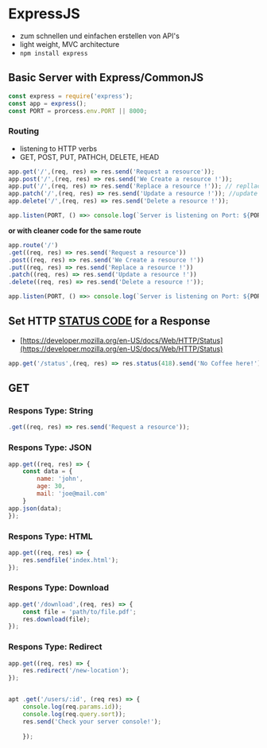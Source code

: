 # ExpressJS

- zum schnellen und einfachen erstellen von API's
- light weight, MVC architecture
- `npm install express`

## Basic Server with Express/CommonJS

```javascript
const express = require('express');
const app = express();
const PORT = prorcess.env.PORT || 8000;
```

### Routing

- listening to HTTP verbs
- GET, POST, PUT, PATHCH, DELETE, HEAD

```javascript
app.get('/',(req, res) => res.send('Request a resource'));
app.post('/',(req, res) => res.send('We Create a resource !'));
app.put('/',(req, res) => res.send('Replace a resource !')); // repllace
app.patch('/',(req, res) => res.send('Update a resource !')); //update
app.delete('/',(req, res) => res.send('Delete a resource !'));

app.listen(PORT, () =>> console.log(`Server is listening on Port: ${PORT}`));

```

**or with cleaner code for the same route**

```javascript
app.route('/')
.get((req, res) => res.send('Request a resource'))
.post((req, res) => res.send('We Create a resource !'))
.put((req, res) => res.send('Replace a resource !'))
.patch((req, res) => res.send('Update a resource !'))
.delete((req, res) => res.send('Delete a resource !'));

app.listen(PORT, () =>> console.log(`Server is listening on Port: ${PORT}`));
```

## Set HTTP [STATUS CODE](https://http-status-code.de/) for a Response

- [https://developer.mozilla.org/en-US/docs/Web/HTTP/Status](https://developer.mozilla.org/en-US/docs/Web/HTTP/Status)

```javascript
app.get('/status',(req, res) => res.status(418).send('No Coffee here!'));
```

## GET

### Respons Type: String

```javascript
.get((req, res) => res.send('Request a resource'));
```

### Respons Type: JSON

```javascript
app.get((req, res) => {
    const data = {
        name: 'john',
        age: 30,
        mail: 'joe@mail.com'
    }
app.json(data);
});
```

### Respons Type: HTML

```javascript
app.get((req, res) => {
    res.sendfile('index.html');
});
```

### Respons Type: Download

```javascript
app.get('/download',(req, res) => {
    const file = 'path/to/file.pdf';
    res.download(file);
});
```

### Respons Type: Redirect

```javascript
app.get((req, res) => {
    res.redirect('/new-location');
});
```



```javascript

apt .get('/users/:id', (req res) => {
    console.log(req.params.id));
    console.log(req.query.sort));
    res.send('Check your server console!');
    
    });
```